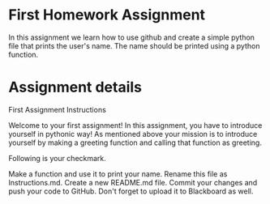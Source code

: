 # First Homework Assignment
In this assignment we learn how to use github and create a simple python file that prints the user's name.
The name should be printed using a python function.

# Assignment details
First Assignment Instructions

Welcome to your first assignment! In this assignment, you have to introduce yourself in pythonic way! As mentioned above your mission is to introduce yourself by making a greeting function and calling that function as greeting.

Following is your checkmark.

Make a function and use it to print your name.
Rename this file as Instructions.md. Create a new README.md file.
Commit your changes and push your code to GitHub.
Don't forget to upload it to Blackboard as well.

